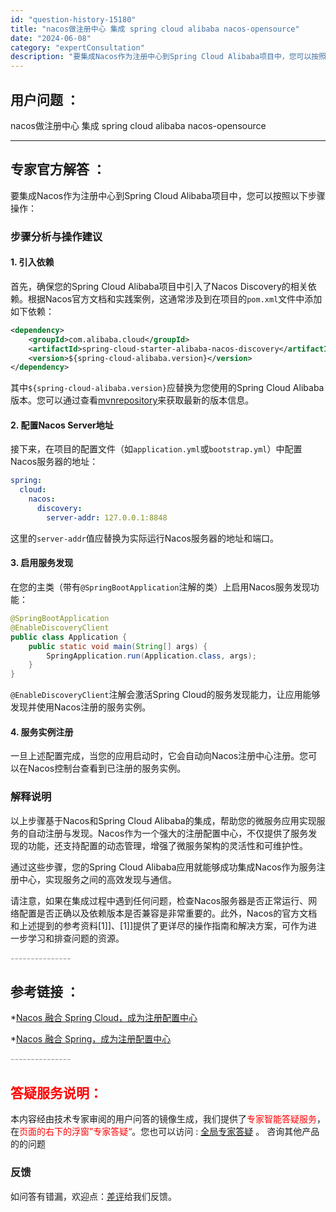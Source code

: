 ```yaml
---
id: "question-history-15180"
title: "nacos做注册中心 集成 spring cloud alibaba nacos-opensource"
date: "2024-06-08"
category: "expertConsultation"
description: "要集成Nacos作为注册中心到Spring Cloud Alibaba项目中，您可以按照以下步骤操作：### 步骤分析与操作建议#### 1. 引入依赖首先，确保您的Spring Cloud Alibaba项目中引入了Nacos Discovery的相关依赖。根据Nacos官方文档和实践案例，这通常"
---
```


## 用户问题 ： 
 nacos做注册中心 集成 spring cloud alibaba nacos-opensource 

---------------
## 专家官方解答 ：

要集成Nacos作为注册中心到Spring Cloud Alibaba项目中，您可以按照以下步骤操作：

### 步骤分析与操作建议

#### 1. 引入依赖
首先，确保您的Spring Cloud Alibaba项目中引入了Nacos Discovery的相关依赖。根据Nacos官方文档和实践案例，这通常涉及到在项目的`pom.xml`文件中添加如下依赖：

```xml
<dependency>
    <groupId>com.alibaba.cloud</groupId>
    <artifactId>spring-cloud-starter-alibaba-nacos-discovery</artifactId>
    <version>${spring-cloud-alibaba.version}</version>
</dependency>
```
其中`${spring-cloud-alibaba.version}`应替换为您使用的Spring Cloud Alibaba版本。您可以通过查看[mvnrepository](https://mvnrepository.com/artifact/com.alibaba.cloud/spring-cloud-starter-alibaba-nacos-discovery)来获取最新的版本信息。

#### 2. 配置Nacos Server地址
接下来，在项目的配置文件（如`application.yml`或`bootstrap.yml`）中配置Nacos服务器的地址：

```yaml
spring:
  cloud:
    nacos:
      discovery:
        server-addr: 127.0.0.1:8848
```
这里的`server-addr`值应替换为实际运行Nacos服务器的地址和端口。

#### 3. 启用服务发现
在您的主类（带有`@SpringBootApplication`注解的类）上启用Nacos服务发现功能：

```java
@SpringBootApplication
@EnableDiscoveryClient
public class Application {
    public static void main(String[] args) {
        SpringApplication.run(Application.class, args);
    }
}
```
`@EnableDiscoveryClient`注解会激活Spring Cloud的服务发现能力，让应用能够发现并使用Nacos注册的服务实例。

#### 4. 服务实例注册
一旦上述配置完成，当您的应用启动时，它会自动向Nacos注册中心注册。您可以在Nacos控制台查看到已注册的服务实例。

### 解释说明
以上步骤基于Nacos和Spring Cloud Alibaba的集成，帮助您的微服务应用实现服务的自动注册与发现。Nacos作为一个强大的注册配置中心，不仅提供了服务发现的功能，还支持配置的动态管理，增强了微服务架构的灵活性和可维护性。

通过这些步骤，您的Spring Cloud Alibaba应用就能够成功集成Nacos作为服务注册中心，实现服务之间的高效发现与通信。

请注意，如果在集成过程中遇到任何问题，检查Nacos服务器是否正常运行、网络配置是否正确以及依赖版本是否兼容是非常重要的。此外，Nacos的官方文档和上述提到的参考资料[$1]]、[$1]]提供了更详尽的操作指南和解决方案，可作为进一步学习和排查问题的资源。


<font color="#949494">---------------</font> 


## 参考链接 ：

*[Nacos 融合 Spring Cloud，成为注册配置中心](https://nacos.io/docs/latest/ecology/use-nacos-with-spring-cloud)
 
 *[Nacos 融合 Spring，成为注册配置中心](https://nacos.io/docs/latest/ecology/use-nacos-with-spring)


 <font color="#949494">---------------</font> 
 


## <font color="#FF0000">答疑服务说明：</font> 

本内容经由技术专家审阅的用户问答的镜像生成，我们提供了<font color="#FF0000">专家智能答疑服务</font>，在<font color="#FF0000">页面的右下的浮窗”专家答疑“</font>。您也可以访问 : [全局专家答疑](https://opensource.alibaba.com/chatBot) 。 咨询其他产品的的问题

### 反馈
如问答有错漏，欢迎点：[差评](https://ai.nacos.io/user/feedbackByEnhancerGradePOJOID?enhancerGradePOJOId=15200)给我们反馈。
